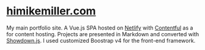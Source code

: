 # [himikemiller.com](https://himikemiller.com)

My main portfolio site. A Vue.js SPA hosted on [Netlify](https://netlify.com) with [Contentful](https://contenful.com) as a for content hosting. Projects are presented in Markdown and converted with [Showdown.js](http://showdownjs.com). I used customized Boostrap v4 for the front-end framework.
